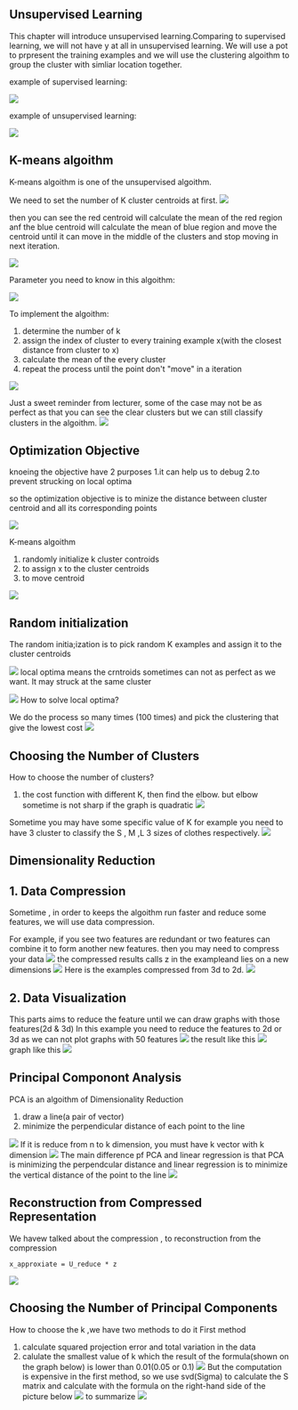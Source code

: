 ## Unsupervised Learning 
This chapter will introduce unsupervised learning.Comparing to supervised learning, we will not have y at all in unsupervised learning. We will use a pot to prpresent the training examples and we will use the clustering algoithm to group the cluster with simliar location together.

example of supervised learning:

![](picture/ch8_2.jpg)

example of unsupervised learning:

![](picture/ch8_1.png)

## K-means algoithm
K-means algoithm is one of the unsupervised algoithm.

We need to set the number of K cluster centroids at first. 
![](picture/ch8_3.png)

then you can see the red centroid will calculate the mean of the red region anf the blue centroid will calculate the mean of blue region and move the centroid until it can move in the middle of the clusters and stop moving in next iteration.

![](picture/ch8_3.jpg)

Parameter you need to know in this algoithm:

![](picture/ch8_4.png)

To implement the algoithm:
1. determine the number of k
2. assign the index of cluster to every training example x(with the closest distance from cluster to x)
3. calculate the mean of the every cluster
4. repeat the process until the point don't "move" in a iteration

![](picture/ch8_5.png)

Just a sweet reminder from lecturer, some of the case may not be as perfect as that you can see the clear clusters but we can still classify clusters in the algoithm.
![](picture/ch8_6.png)
## Optimization Objective
knoeing the objective have 2 purposes
1.it can help us to debug 
2.to prevent strucking on local optima

so the optimization objective is to minize the distance between cluster centroid and all its corresponding points

![](picture/ch8_7.jpeg)

K-means algoithm 
1. randomly initialize k cluster controids
2. to assign x to the cluster centroids
3. to move centroid

![](picture/ch8_8.jpeg)
## Random initialization
The random initia;ization is to pick random K examples and assign it to the cluster centroids

![](picture/ch8_9.jpeg)
local optima means the crntroids sometimes can not as perfect as we want. It may struck at the same cluster

![](picture/ch8_10.jpeg)
How to solve local optima?

We do the process so many times (100 times) and pick the clustering that give the lowest cost
![](picture/ch8_11.jpeg)
## Choosing the Number of Clusters
How to choose the number of clusters?
1. the cost function with different K, then find the elbow.
but elbow sometime is not sharp if the graph is quadratic
![](picture/ch8_12.jpeg)

Sometime you may have some specific value of K for example you need to have 3 cluster to classify the S , M ,L 
3 sizes of clothes respectively.
![](picture/ch8_13.jpeg)
## Dimensionality Reduction
## 1. Data Compression
Sometime , in order to keeps the algoithm run faster and reduce some features, we will use data compression.

For example, if you see two features are redundant or two features can combine it to form another new features. then you may need to compress your data
![](picture/ch8_14.jpeg)
the compressed results calls z in the exampleand lies on a new dimensions
![](picture/ch8_15.jpeg)
Here is the examples compressed from 3d to 2d.
![](picture/ch8_16.jpeg)

## 2. Data Visualization
This parts aims to reduce the feature until we can draw graphs with those features(2d & 3d) 
In this example you need to reduce the features to 2d or 3d as we can not plot graphs with 50 features
![](picture/ch8_18.jpeg)
the result like this
![](picture/ch8_17.jpeg)
graph like this
![](picture/ch8_19.jpeg)
## Principal Componont Analysis
PCA is an algoithm of Dimensionality Reduction
1. draw a line(a pair of vector)
2. minimize the perpendicular distance of each point to the line

![](picture/ch8_20.png)
If it is reduce from n to k dimension, you must have k vector with k dimension 
![](picture/ch8_21.png)
The main difference pf PCA and linear regression is that PCA is minimizing the perpendcular distance and linear regression is to minimize the vertical distance of the point to the line
![](picture/ch8_22.png)

## Reconstruction from Compressed Representation
We havew talked about the compression , to reconstruction from the compression 
```
x_approxiate = U_reduce * z
```

![](picture/ch8_23.jpeg)

## Choosing the Number of Principal Components
How to choose the k ,we have two methods to do it
First method
1. calculate squared projection error and total variation in the data 
2. calulate the smallest value of k which the result of the formula(shown on the graph below) is lower than 0.01(0.05 or 0.1)
![](picture/ch8_24.jpeg)
But the computation is expensive in the first method, so we use svd(Sigma) to calculate the S matrix and
calculate with the formula on the right-hand side of the picture below
![](picture/ch8_25.jpeg)
to summarize
![](picture/ch8_26.jpeg)